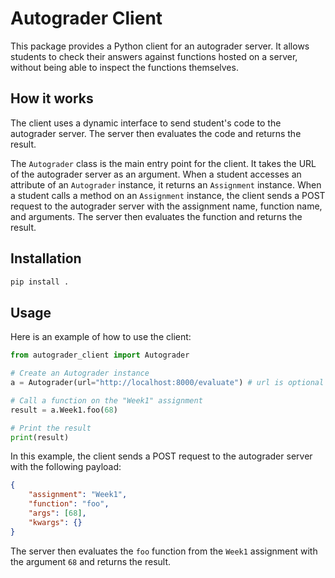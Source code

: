 # Autograder Client

This package provides a Python client for an autograder server. It allows students to check their answers against functions hosted on a server, without being able to inspect the functions themselves.

## How it works

The client uses a dynamic interface to send student's code to the autograder server. The server then evaluates the code and returns the result.

The `Autograder` class is the main entry point for the client. It takes the URL of the autograder server as an argument. When a student accesses an attribute of an `Autograder` instance, it returns an `Assignment` instance. When a student calls a method on an `Assignment` instance, the client sends a POST request to the autograder server with the assignment name, function name, and arguments. The server then evaluates the function and returns the result.

## Installation

```bash
pip install .
```

## Usage

Here is an example of how to use the client:

```python
from autograder_client import Autograder

# Create an Autograder instance
a = Autograder(url="http://localhost:8000/evaluate") # url is optional

# Call a function on the "Week1" assignment
result = a.Week1.foo(68)

# Print the result
print(result)
```

In this example, the client sends a POST request to the autograder server with the following payload:

```json
{
    "assignment": "Week1",
    "function": "foo",
    "args": [68],
    "kwargs": {}
}
```

The server then evaluates the `foo` function from the `Week1` assignment with the argument `68` and returns the result.
